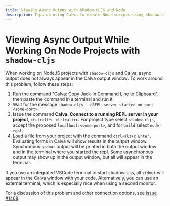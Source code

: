 ```yaml
---
title: Viewing Async Output with Shadow-CLJS and Node
description: Tips on using Calva to create Node scripts using shadow-cljs
---
```


# Viewing Async Output While Working On Node Projects with `shadow-cljs`

When working on NodeJS projects with `shadow-cljs` and Calva, async output does not always appear in the Calva output window. To work around this problem, follow these steps:

1. Run the command "Calva: Copy Jack-in Command Line to Clipboard", then paste the command in a terminal and run it.
2. Wait for the message `shadow-cljs - nREPL server started on port <some-port>`
3. Issue the command **Calva: Connect to a running REPL server in your project**, `ctrl+alt+c ctrl+alt+c`. For project type select `shadow-cljs`, accept the proposed `localhost:<some-port>`, and for `build` select `node-repl`.
4. Load a file from your project with the command `ctrl+alt+c Enter.` Evaluating forms in Calva will show results in the output window. Synchronous `stdout` output will be printed in both the output window and in the terminal where you started the repl. Some asynchronous output may show up in the output window, but all will appear in the terminal.

If you use an integrated VSCode terminal to start shadow-cljs, all `stdout` will appear in the Calva window with your code. Alternatively, you can use an external terminal, which is especially nice when using a second monitor.

For a discussion of this problem and other connection options, see [issue #1468](https://github.com/BetterThanTomorrow/calva/issues/1468).
